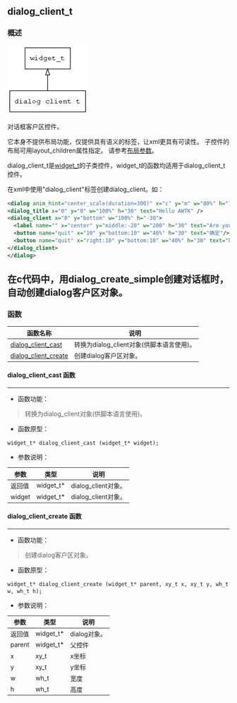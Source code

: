 ## dialog\_client\_t
### 概述
![image](images/dialog_client_t_0.png)

对话框客户区控件。

 它本身不提供布局功能，仅提供具有语义的标签，让xml更具有可读性。
 子控件的布局可用layout\_children属性指定。
 请参考[布局参数](https://github.com/zlgopen/awtk/blob/master/docs/layout.md)。

 dialog\_client\_t是[widget\_t](widget_t.md)的子类控件，widget\_t的函数均适用于dialog\_client\_t控件。

 在xml中使用"dialog\_client"标签创建dialog\_client。如：

 ```xml
 <dialog anim_hint="center_scale(duration=300)" x="c" y="m" w="80%" h="160" text="Dialog">
 <dialog_title x="0" y="0" w="100%" h="30" text="Hello AWTK" />
 <dialog_client x="0" y="bottom" w="100%" h="-30">
   <label name="" x="center" y="middle:-20" w="200" h="30" text="Are you ready?"/>
   <button name="quit" x="10" y="bottom:10" w="40%" h="30" text="确定"/>
   <button name="quit" x="right:10" y="bottom:10" w="40%" h="30" text="取消"/>
 </dialog_client>
 </dialog>
 ```

 在c代码中，用dialog\_create\_simple创建对话框时，自动创建dialog客户区对象。
----------------------------------
### 函数
<p id="dialog_client_t_methods">

| 函数名称 | 说明 | 
| -------- | ------------ | 
| <a href="#dialog_client_t_dialog_client_cast">dialog\_client\_cast</a> | 转换为dialog_client对象(供脚本语言使用)。 |
| <a href="#dialog_client_t_dialog_client_create">dialog\_client\_create</a> | 创建dialog客户区对象。 |
#### dialog\_client\_cast 函数
-----------------------

* 函数功能：

> <p id="dialog_client_t_dialog_client_cast">转换为dialog_client对象(供脚本语言使用)。

* 函数原型：

```
widget_t* dialog_client_cast (widget_t* widget);
```

* 参数说明：

| 参数 | 类型 | 说明 |
| -------- | ----- | --------- |
| 返回值 | widget\_t* | dialog\_client对象。 |
| widget | widget\_t* | dialog\_client对象。 |
#### dialog\_client\_create 函数
-----------------------

* 函数功能：

> <p id="dialog_client_t_dialog_client_create">创建dialog客户区对象。

* 函数原型：

```
widget_t* dialog_client_create (widget_t* parent, xy_t x, xy_t y, wh_t w, wh_t h);
```

* 参数说明：

| 参数 | 类型 | 说明 |
| -------- | ----- | --------- |
| 返回值 | widget\_t* | dialog对象。 |
| parent | widget\_t* | 父控件 |
| x | xy\_t | x坐标 |
| y | xy\_t | y坐标 |
| w | wh\_t | 宽度 |
| h | wh\_t | 高度 |
